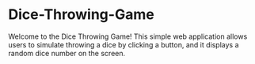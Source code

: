# Dice-Throwing-Game
Welcome to the Dice Throwing Game! 
This simple web application allows users to simulate throwing a dice by clicking a button, and it displays a random dice number on the screen.
